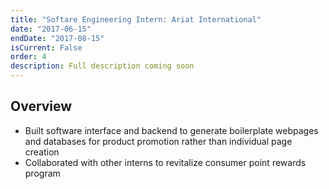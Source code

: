 ```yaml
---
title: "Softare Engineering Intern: Ariat International"
date: "2017-06-15"
endDate: "2017-08-15"
isCurrent: False
order: 4
description: Full description coming soon
---
```


## Overview 
- Built software interface and backend to generate boilerplate webpages and databases for product promotion rather than individual page creation
- Collaborated with other interns to revitalize consumer point rewards program